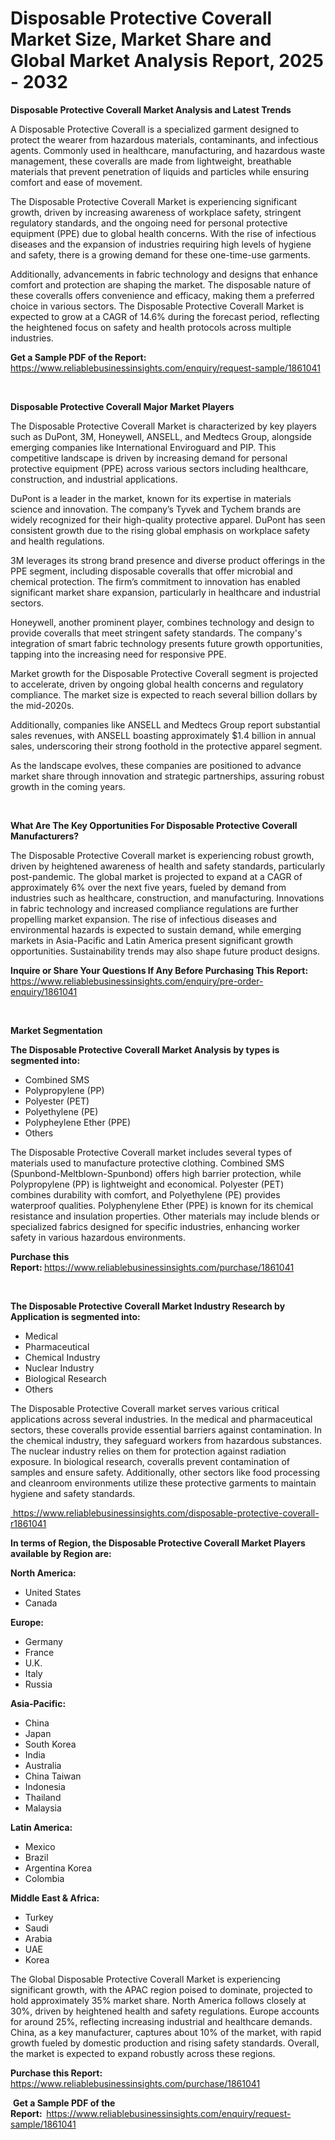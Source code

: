 <p><h1>Disposable Protective Coverall Market Size, Market Share and Global Market Analysis Report, 2025 - 2032</h1></p><p><strong>Disposable Protective Coverall Market Analysis and Latest Trends</strong></p>
<p><p>A Disposable Protective Coverall is a specialized garment designed to protect the wearer from hazardous materials, contaminants, and infectious agents. Commonly used in healthcare, manufacturing, and hazardous waste management, these coveralls are made from lightweight, breathable materials that prevent penetration of liquids and particles while ensuring comfort and ease of movement.</p><p>The Disposable Protective Coverall Market is experiencing significant growth, driven by increasing awareness of workplace safety, stringent regulatory standards, and the ongoing need for personal protective equipment (PPE) due to global health concerns. With the rise of infectious diseases and the expansion of industries requiring high levels of hygiene and safety, there is a growing demand for these one-time-use garments. </p><p>Additionally, advancements in fabric technology and designs that enhance comfort and protection are shaping the market. The disposable nature of these coveralls offers convenience and efficacy, making them a preferred choice in various sectors. The Disposable Protective Coverall Market is expected to grow at a CAGR of 14.6% during the forecast period, reflecting the heightened focus on safety and health protocols across multiple industries.</p></p>
<p><strong>Get a Sample PDF of the Report:&nbsp;</strong> <a href="https://www.reliablebusinessinsights.com/enquiry/request-sample/1861041?utm_campaign=3318&utm_medium=2&utm_source=Github&utm_content=ia&utm_term=13042025&utm_id=disposable-protective-coverall">https://www.reliablebusinessinsights.com/enquiry/request-sample/1861041</a></p>
<p>&nbsp;</p>
<p><strong>Disposable Protective Coverall Major Market Players</strong></p>
<p><p>The Disposable Protective Coverall Market is characterized by key players such as DuPont, 3M, Honeywell, ANSELL, and Medtecs Group, alongside emerging companies like International Enviroguard and PIP. This competitive landscape is driven by increasing demand for personal protective equipment (PPE) across various sectors including healthcare, construction, and industrial applications.</p><p>DuPont is a leader in the market, known for its expertise in materials science and innovation. The company’s Tyvek and Tychem brands are widely recognized for their high-quality protective apparel. DuPont has seen consistent growth due to the rising global emphasis on workplace safety and health regulations.</p><p>3M leverages its strong brand presence and diverse product offerings in the PPE segment, including disposable coveralls that offer microbial and chemical protection. The firm’s commitment to innovation has enabled significant market share expansion, particularly in healthcare and industrial sectors.</p><p>Honeywell, another prominent player, combines technology and design to provide coveralls that meet stringent safety standards. The company's integration of smart fabric technology presents future growth opportunities, tapping into the increasing need for responsive PPE.</p><p>Market growth for the Disposable Protective Coverall segment is projected to accelerate, driven by ongoing global health concerns and regulatory compliance. The market size is expected to reach several billion dollars by the mid-2020s.</p><p>Additionally, companies like ANSELL and Medtecs Group report substantial sales revenues, with ANSELL boasting approximately $1.4 billion in annual sales, underscoring their strong foothold in the protective apparel segment.</p><p>As the landscape evolves, these companies are positioned to advance market share through innovation and strategic partnerships, assuring robust growth in the coming years.</p></p>
<p>&nbsp;</p>
<p><strong>What Are The Key Opportunities For Disposable Protective Coverall Manufacturers?</strong></p>
<p><p>The Disposable Protective Coverall market is experiencing robust growth, driven by heightened awareness of health and safety standards, particularly post-pandemic. The global market is projected to expand at a CAGR of approximately 6% over the next five years, fueled by demand from industries such as healthcare, construction, and manufacturing. Innovations in fabric technology and increased compliance regulations are further propelling market expansion. The rise of infectious diseases and environmental hazards is expected to sustain demand, while emerging markets in Asia-Pacific and Latin America present significant growth opportunities. Sustainability trends may also shape future product designs.</p></p>
<p><strong>Inquire or Share Your Questions If Any Before Purchasing This Report:</strong> <a href="https://www.reliablebusinessinsights.com/enquiry/pre-order-enquiry/1861041?utm_campaign=3318&utm_medium=2&utm_source=Github&utm_content=ia&utm_term=13042025&utm_id=disposable-protective-coverall">https://www.reliablebusinessinsights.com/enquiry/pre-order-enquiry/1861041</a></p>
<p>&nbsp;</p>
<p><strong>Market Segmentation</strong></p>
<p><strong>The Disposable Protective Coverall Market Analysis by types is segmented into:</strong></p>
<p><ul><li>Combined SMS</li><li>Polypropylene (PP)</li><li>Polyester (PET)</li><li>Polyethylene (PE)</li><li>Polypheylene Ether (PPE)</li><li>Others</li></ul></p>
<p><p>The Disposable Protective Coverall market includes several types of materials used to manufacture protective clothing. Combined SMS (Spunbond-Meltblown-Spunbond) offers high barrier protection, while Polypropylene (PP) is lightweight and economical. Polyester (PET) combines durability with comfort, and Polyethylene (PE) provides waterproof qualities. Polyphenylene Ether (PPE) is known for its chemical resistance and insulation properties. Other materials may include blends or specialized fabrics designed for specific industries, enhancing worker safety in various hazardous environments.</p></p>
<p><strong>Purchase this Report:&nbsp;</strong><a href="https://www.reliablebusinessinsights.com/purchase/1861041?utm_campaign=3318&utm_medium=2&utm_source=Github&utm_content=ia&utm_term=13042025&utm_id=disposable-protective-coverall">https://www.reliablebusinessinsights.com/purchase/1861041</a></p>
<p>&nbsp;</p>
<p><strong>The Disposable Protective Coverall Market Industry Research by Application is segmented into:</strong></p>
<p><ul><li>Medical</li><li>Pharmaceutical</li><li>Chemical Industry</li><li>Nuclear Industry</li><li>Biological Research</li><li>Others</li></ul></p>
<p><p>The Disposable Protective Coverall market serves various critical applications across several industries. In the medical and pharmaceutical sectors, these coveralls provide essential barriers against contamination. In the chemical industry, they safeguard workers from hazardous substances. The nuclear industry relies on them for protection against radiation exposure. In biological research, coveralls prevent contamination of samples and ensure safety. Additionally, other sectors like food processing and cleanroom environments utilize these protective garments to maintain hygiene and safety standards.</p></p>
<p><a href="https://www.reliablebusinessinsights.com/disposable-protective-coverall-r1861041?utm_campaign=3318&utm_medium=2&utm_source=Github&utm_content=ia&utm_term=13042025&utm_id=disposable-protective-coverall">&nbsp;https://www.reliablebusinessinsights.com/disposable-protective-coverall-r1861041</a></p>
<p><strong>In terms of Region, the Disposable Protective Coverall Market Players available by Region are:</strong></p>
<p>
    <p> <strong> North America: </strong>
        <ul>
            <li>United States</li>
            <li>Canada</li>
        </ul>
        </p> 
    <p> <strong> Europe: </strong>
        <ul>
            <li>Germany</li>
            <li>France</li>
            <li>U.K.</li>
            <li>Italy</li>
            <li>Russia</li>
        </ul>
        </p> 
    <p> <strong> Asia-Pacific: </strong>
        <ul>
            <li>China</li>
            <li>Japan</li>
            <li>South Korea</li>
            <li>India</li>
            <li>Australia</li>
            <li>China Taiwan</li>
            <li>Indonesia</li>
            <li>Thailand</li>
            <li>Malaysia</li>
        </ul>
        </p> 
    <p> <strong> Latin America: </strong>
        <ul>
            <li>Mexico</li>
            <li>Brazil</li>
            <li>Argentina Korea</li>
            <li>Colombia</li>
        </ul>
        </p> 
    <p> <strong> Middle East & Africa: </strong>
        <ul>
            <li>Turkey</li>
            <li>Saudi</li>
            <li>Arabia</li>
            <li>UAE</li>
            <li>Korea</li>
        </ul>
    </p>
    </p>
<p><p>The Global Disposable Protective Coverall Market is experiencing significant growth, with the APAC region poised to dominate, projected to hold approximately 35% market share. North America follows closely at 30%, driven by heightened health and safety regulations. Europe accounts for around 25%, reflecting increasing industrial and healthcare demands. China, as a key manufacturer, captures about 10% of the market, with rapid growth fueled by domestic production and rising safety standards. Overall, the market is expected to expand robustly across these regions.</p></p>
<p><strong>Purchase this Report: </strong><a href="https://www.reliablebusinessinsights.com/purchase/1861041?utm_campaign=3318&utm_medium=2&utm_source=Github&utm_content=ia&utm_term=13042025&utm_id=disposable-protective-coverall">https://www.reliablebusinessinsights.com/purchase/1861041</a></p>
<p>&nbsp;<strong>Get a Sample PDF of the Report:&nbsp;&nbsp;</strong><a href="https://www.reliablebusinessinsights.com/enquiry/request-sample/1861041?utm_campaign=3318&utm_medium=2&utm_source=Github&utm_content=ia&utm_term=13042025&utm_id=disposable-protective-coverall">https://www.reliablebusinessinsights.com/enquiry/request-sample/1861041</a></p>
<p><strong></strong></p>
<p><p></p><p></p><p></p></p>